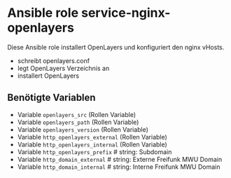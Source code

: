 # Ansible role service-nginx-openlayers

Diese Ansible role installert OpenLayers und konfiguriert den nginx vHosts.

- schreibt openlayers.conf
- legt OpenLayers Verzeichnis an
- installert OpenLayers

## Benötigte Variablen

- Variable `openlayers_src` (Rollen Variable)
- Variable `openlayers_path` (Rollen Variable)
- Variable `openlayers_version` (Rollen Variable)
- Variable `http_openlayers_external` (Rollen Variable)
- Variable `http_openlayers_internal` (Rollen Variable)
- Variable `http_openlayers_prefix` # string: Subdomain
- Variable `http_domain_external` # string: Externe Freifunk MWU Domain
- Variable `http_domain_internal` # string: Interne Freifunk MWU Domain

